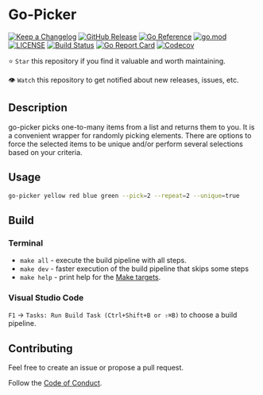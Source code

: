 # Go-Picker

[![Keep a Changelog](https://img.shields.io/badge/changelog-Keep%20a%20Changelog-%23E05735)](CHANGELOG.md)
[![GitHub Release](https://img.shields.io/github/v/release/asphaltbuffet/go-picker)](https://github.com/asphaltbuffet/go-picker/releases)
[![Go Reference](https://pkg.go.dev/badge/github.com/asphaltbuffet/go-picker.svg)](https://pkg.go.dev/github.com/asphaltbuffet/go-picker)
[![go.mod](https://img.shields.io/github/go-mod/go-version/asphaltbuffet/go-picker)](go.mod)
[![LICENSE](https://img.shields.io/github/license/asphaltbuffet/go-picker)](LICENSE)
[![Build Status](https://img.shields.io/github/actions/workflow/status/asphaltbuffet/go-picker/build.yml?branch=main)](https://github.com/asphaltbuffet/go-picker/actions?query=workflow%3Abuild+branch%3Amain)
[![Go Report Card](https://goreportcard.com/badge/github.com/asphaltbuffet/go-picker)](https://goreportcard.com/report/github.com/asphaltbuffet/go-picker)
[![Codecov](https://codecov.io/gh/asphaltbuffet/go-picker/branch/main/graph/badge.svg)](https://codecov.io/gh/asphaltbuffet/go-picker)

⭐ `Star` this repository if you find it valuable and worth maintaining.

👁 `Watch` this repository to get notified about new releases, issues, etc.

## Description

go-picker picks one-to-many items from a list and returns them to you. It is a convenient wrapper for randomly picking elements. There are options to force the selected items to be unique and/or perform several selections based on your criteria.

## Usage

```sh
go-picker yellow red blue green --pick=2 --repeat=2 --unique=true
```

## Build

### Terminal

- `make all` - execute the build pipeline with all steps.
- `make dev` - faster execution of the build pipeline that skips some steps
- `make help` - print help for the [Make targets](Makefile).

### Visual Studio Code

`F1` → `Tasks: Run Build Task (Ctrl+Shift+B or ⇧⌘B)` to choose a build pipeline.

## Contributing

Feel free to create an issue or propose a pull request.

Follow the [Code of Conduct](CODE_OF_CONDUCT.md).
